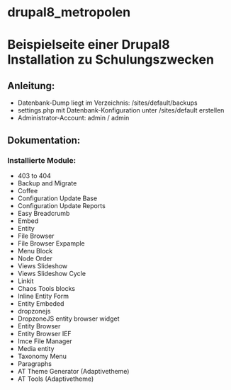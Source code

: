 # drupal8_metropolen
<H1>Beispielseite einer Drupal8 Installation zu Schulungszwecken</h1>

<h2>Anleitung:</h2>
<ul>
<li>Datenbank-Dump liegt im Verzeichnis: /sites/default/backups</li>
<li>settings.php mit Datenbank-Konfiguration unter /sites/default erstellen</li>
<li>Administrator-Account: admin / admin</li>
</ul>

<h2>Dokumentation:</h2>
<h3>Installierte Module:</h3>
<ul>
<li>403 to 404</li>
<li>Backup and Migrate</li>
<li>Coffee</li>
<li>Configuration Update Base</li>
<li>Configuration Update Reports</li>
<li>Easy Breadcrumb</li>
<li>Embed</li>
<li>Entity</li>
<li>File Browser</li>
<li>File Browser Expample</li>
<li>Menu Block</li>
<li>Node Order</li>
<li>Views Slideshow</li>
<li>Views Slideshow Cycle</li>
<li>Linkit</li>
<li>Chaos Tools blocks</li>
<li>Inline Entity Form</li>
<li>Entity Embeded</li>
<li>dropzonejs</li>
<li>DropzoneJS entity browser widget</li>
<li>Entity Browser</li>
<li>Entity Browser IEF</li>
<li>Imce File Manager</li>
<li>Media entity</li>
<li>Taxonomy Menu</li>
<li>Paragraphs</li>
<li>AT Theme Generator (Adaptivetheme)</li>
<li>AT Tools (Adaptivetheme)</li>
</ul>
